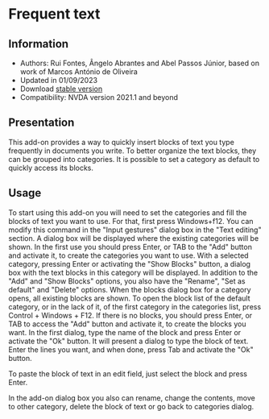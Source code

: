 # Frequent text #


## Information
* Authors: Rui Fontes, Ângelo Abrantes and Abel Passos Júnior, based on work of Marcos António de Oliveira
* Updated in 01/09/2023
* Download [stable version][1]
* Compatibility: NVDA version 2021.1 and beyond


## Presentation
This add-on provides a way to quickly insert blocks of text you type frequently in documents you write.
To better organize the text blocks, they can be grouped into categories.
It is possible to set a category as default to quickly access its blocks.


## Usage
To start using this add-on you will need to set the categories and fill the blocks of text you want to use.
For that, first press Windows+f12. You can modify this command in the "Input gestures" dialog box in the "Text editing" section.
A dialog box will be displayed where the existing categories will be shown. In the first use you should press Enter, or TAB to the "Add" button and activate it, to create the categories you want to use.
With a selected category, pressing Enter or activating the "Show Blocks" button, a dialog box with the text blocks in this category will be displayed.
In addition to the "Add" and "Show Blocks" options, you also have the "Rename", "Set as default" and "Delete" options.
When the blocks dialog box for a category opens,  all existing blocks are shown.
To open the block list of the default category, or in the lack of it, of the first category in the categories list, press Control + Windows + F12.
If there is no blocks, you should press Enter, or TAB to access the "Add" button and activate it, to create the blocks you want.
In the first dialog, type the name of the block and press Enter or activate the "Ok" button.
It will present a dialog to type the block of text.
Enter the lines you want, and when done, press Tab and activate the "Ok" button.

To paste the block of text in an edit field, just select the block and press Enter.

In the add-on dialog box you also can rename, change the contents, move to other category, delete the block of text or go back to categories dialog.


[1]: https://github.com/ruifontes/frequentText/releases/download/2023.09.03/frequentText-2023.09.03.nvda-addon
